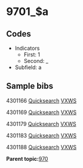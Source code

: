 # 9701\_$a

## Codes

-   Indicators
    -   First: 1
    -   Second: \_
-   Subfield: a

## Sample bibs

4301166 [Quicksearch](https://search.library.yale.edu/catalog/4301166) [VXWS](http://prodorbis.library.yale.edu:7014/vxws/GetHoldingsService?bibId=4301166)

4301169 [Quicksearch](https://search.library.yale.edu/catalog/4301169) [VXWS](http://prodorbis.library.yale.edu:7014/vxws/GetHoldingsService?bibId=4301169)

4301179 [Quicksearch](https://search.library.yale.edu/catalog/4301179) [VXWS](http://prodorbis.library.yale.edu:7014/vxws/GetHoldingsService?bibId=4301179)

4301183 [Quicksearch](https://search.library.yale.edu/catalog/4301183) [VXWS](http://prodorbis.library.yale.edu:7014/vxws/GetHoldingsService?bibId=4301183)

4301188 [Quicksearch](https://search.library.yale.edu/catalog/4301188) [VXWS](http://prodorbis.library.yale.edu:7014/vxws/GetHoldingsService?bibId=4301188)

**Parent topic:**[970](../../tags/970/970.md)

